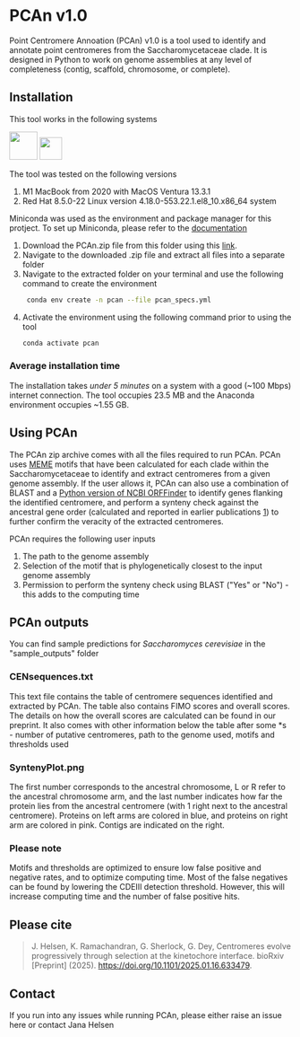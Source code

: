 # PCAn v1.0

Point Centromere Annoation (PCAn) v1.0 is a tool used to identify and annotate point centromeres from the Saccharomycetaceae clade. It is designed in Python to work on genome assemblies at any level of completeness (contig, scaffold, chromosome, or complete).

## Installation
This tool works in the following systems

<img src="https://github.com/primefaces/primeicons/blob/master/raw-svg/apple.svg" width="50" height="50"> <img src="https://upload.wikimedia.org/wikipedia/commons/thumb/3/35/Tux.svg/1280px-Tux.svg.png" width="40" height="40">

The tool was tested on the following versions
1. M1 MacBook from 2020 with MacOS Ventura 13.3.1
2. Red Hat 8.5.0-22 Linux version 4.18.0-553.22.1.el8_10.x86_64 system

Miniconda was used as the environment and package manager for this protject. To set up Miniconda, please refer to the [documentation](https://docs.anaconda.com/miniconda/index.html)
  
  1. Download the PCAn.zip file from this folder using this [link](https://github.com/JHelsen/point-centromere-detection/blob/main/PCAn/PCAn.zip).
  2. Navigate to the downloaded .zip file and extract all files into a separate folder
  3. Navigate to the extracted folder on your terminal and use the following command to create the environment
     ```bash
      conda env create -n pcan --file pcan_specs.yml
     ```
  4. Activate the environment using the following command prior to using the tool
     ```bash
     conda activate pcan
     ``` 
### Average installation time
The installation takes *under 5 minutes* on a system with a good (~100 Mbps) internet connection. The tool occupies 23.5 MB and the Anaconda environment occupies ~1.55 GB.

## Using PCAn
The PCAn zip archive comes with all the files required to run PCAn. PCAn uses [MEME](https://meme-suite.org/meme/) motifs that have been calculated for each clade within the Saccharomycetaceae to identify and extract centromeres from a given genome assembly. If the user allows it, PCAn can also use a combination of BLAST and a [Python version of NCBI ORFFinder](https://github.com/Chokyotager/ORFFinder) to identify genes flanking the identified centromere, and perform a synteny check against the ancestral gene order (calculated and reported in earlier publications [1](https://journals.plos.org/plosgenetics/article?id=10.1371/journal.pgen.1000485)) to further confirm the veracity of the extracted centromeres. 

PCAn requires the following user inputs 
  1. The path to the genome assembly
  2. Selection of the motif that is phylogenetically closest to the input genome assembly
  3. Permission to perform the synteny check using BLAST ("Yes" or "No") - this adds to the computing time

## PCAn outputs
You can find sample predictions for _Saccharomyces cerevisiae_ in the "sample_outputs" folder

### CENsequences.txt
This text file contains the table of centromere sequences identified and extracted by PCAn. The table also contains FIMO scores and overall scores. The details on how the overall scores are calculated can be found in our preprint.
It also comes with other information below the table after some *s - number of putative centromeres, path to the genome used, motifs and thresholds used  

### SyntenyPlot.png
The first number corresponds to the ancestral chromosome, L or R refer to the ancestral chromosome arm, and the last number indicates how far the protein lies from the ancestral centromere (with 1 right next to the ancestral centromere). Proteins on left arms are colored in blue, and proteins on right arm are colored in pink. Contigs are indicated on the right.

### Please note
Motifs and thresholds are optimized to ensure low false positive and negative rates, and to optimize computing time. Most of the false negatives can be found by lowering the CDEIII detection threshold. However, this will increase computing time and the number of false positive hits.



## Please cite

>J. Helsen, K. Ramachandran, G. Sherlock, G. Dey, Centromeres evolve progressively through selection at the kinetochore interface. bioRxiv [Preprint] (2025). https://doi.org/10.1101/2025.01.16.633479.



## Contact
If you run into any issues while running PCAn, please either raise an issue here or contact Jana Helsen
